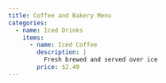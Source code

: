 ```yaml
---
title: Coffee and Bakery Menu
categories:
  - name: Iced Drinks
    items:
      - name: Iced Coffee
        description: |
          Fresh brewed and served over ice
        price: $2.49
---
```

